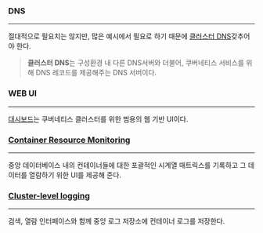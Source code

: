 ### DNS
---
절대적으로 필요치는 않지만, 많은 예시에서 필요로 하기 때문에 [클러스터 DNS](https://kubernetes.io/ko/docs/concepts/services-networking/dns-pod-service/)갖추어야 한다.

> **클러스터 DNS**는 구성환경 내 다른 DNS서버와 더불어, 쿠버네티스 서비스를 위해 DNS 레코드를 제공해주는 DNS 서버이다.

### WEB UI
---
[대시보드](https://kubernetes.io/ko/docs/tasks/access-application-cluster/web-ui-dashboard/)는 쿠버네티스 클러스터를 위한 범용의 웹 기반 UI이다.

### [Container Resource Monitoring](https://kubernetes.io/ko/docs/tasks/debug/debug-cluster/resource-usage-monitoring/)
---
중앙 데이터베이스 내의 컨테이너들에 대한 포괄적인 시계열 매트릭스를 기록하고 그 데이터를 열람하기 위한 UI를 제공해 준다.

### [Cluster-level logging](https://kubernetes.io/ko/docs/concepts/cluster-administration/logging/)
---
검색, 열람 인터페이스와 함께 중앙 로그 저장소에 컨테이너 로그를 저장한다.